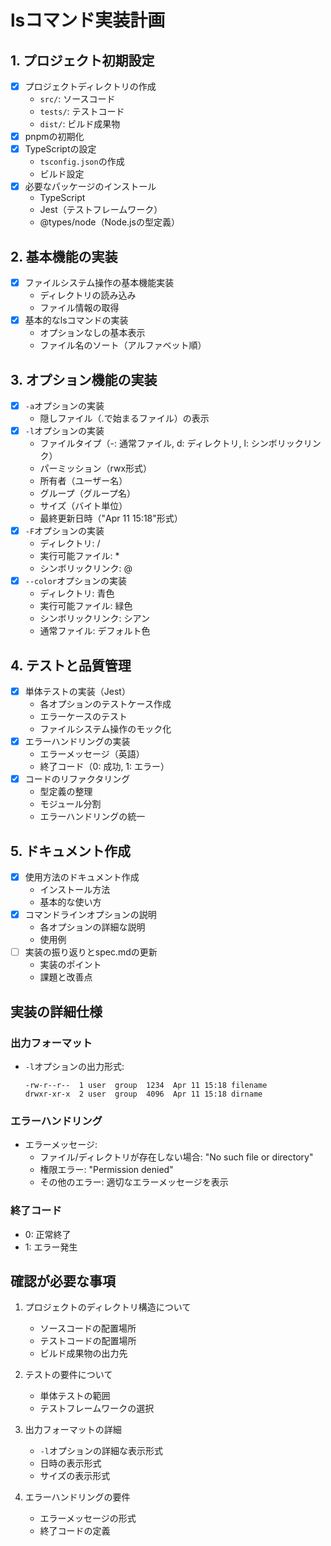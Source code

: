# lsコマンド実装計画

## 1. プロジェクト初期設定
- [x] プロジェクトディレクトリの作成
  - `src/`: ソースコード
  - `tests/`: テストコード
  - `dist/`: ビルド成果物
- [x] pnpmの初期化
- [x] TypeScriptの設定
  - `tsconfig.json`の作成
  - ビルド設定
- [x] 必要なパッケージのインストール
  - TypeScript
  - Jest（テストフレームワーク）
  - @types/node（Node.jsの型定義）

## 2. 基本機能の実装
- [x] ファイルシステム操作の基本機能実装
  - ディレクトリの読み込み
  - ファイル情報の取得
- [x] 基本的なlsコマンドの実装
  - オプションなしの基本表示
  - ファイル名のソート（アルファベット順）

## 3. オプション機能の実装
- [x] `-a`オプションの実装
  - 隠しファイル（.で始まるファイル）の表示
- [x] `-l`オプションの実装
  - ファイルタイプ（-: 通常ファイル, d: ディレクトリ, l: シンボリックリンク）
  - パーミッション（rwx形式）
  - 所有者（ユーザー名）
  - グループ（グループ名）
  - サイズ（バイト単位）
  - 最終更新日時（"Apr 11 15:18"形式）
- [x] `-F`オプションの実装
  - ディレクトリ: /
  - 実行可能ファイル: *
  - シンボリックリンク: @
- [x] `--color`オプションの実装
  - ディレクトリ: 青色
  - 実行可能ファイル: 緑色
  - シンボリックリンク: シアン
  - 通常ファイル: デフォルト色

## 4. テストと品質管理
- [x] 単体テストの実装（Jest）
  - 各オプションのテストケース作成
  - エラーケースのテスト
  - ファイルシステム操作のモック化
- [x] エラーハンドリングの実装
  - エラーメッセージ（英語）
  - 終了コード（0: 成功, 1: エラー）
- [x] コードのリファクタリング
  - 型定義の整理
  - モジュール分割
  - エラーハンドリングの統一

## 5. ドキュメント作成
- [x] 使用方法のドキュメント作成
  - インストール方法
  - 基本的な使い方
- [x] コマンドラインオプションの説明
  - 各オプションの詳細な説明
  - 使用例
- [ ] 実装の振り返りとspec.mdの更新
  - 実装のポイント
  - 課題と改善点

## 実装の詳細仕様

### 出力フォーマット
- `-l`オプションの出力形式:
  ```
  -rw-r--r--  1 user  group  1234  Apr 11 15:18 filename
  drwxr-xr-x  2 user  group  4096  Apr 11 15:18 dirname
  ```

### エラーハンドリング
- エラーメッセージ:
  - ファイル/ディレクトリが存在しない場合: "No such file or directory"
  - 権限エラー: "Permission denied"
  - その他のエラー: 適切なエラーメッセージを表示

### 終了コード
- 0: 正常終了
- 1: エラー発生

## 確認が必要な事項
1. プロジェクトのディレクトリ構造について
   - ソースコードの配置場所
   - テストコードの配置場所
   - ビルド成果物の出力先

2. テストの要件について
   - 単体テストの範囲
   - テストフレームワークの選択

3. 出力フォーマットの詳細
   - `-l`オプションの詳細な表示形式
   - 日時の表示形式
   - サイズの表示形式

4. エラーハンドリングの要件
   - エラーメッセージの形式
   - 終了コードの定義 